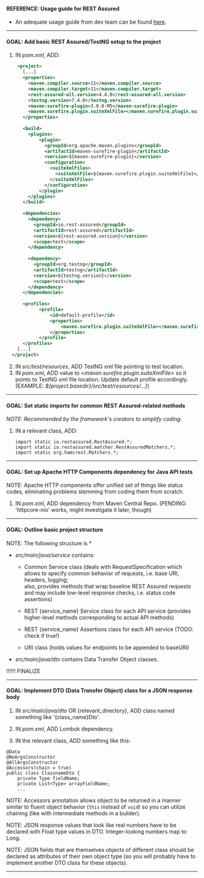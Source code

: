 #### REFERENCE: Usage guide for REST Assured

- An adequate usage guide from dev team can be found [here](https://github.com/rest-assured/rest-assured/wiki/Usage).
------------

#### GOAL: Add basic REST Assured/TestNG setup to the project

1. IN *pom.xml*, ADD:

```xml
    <project>
      [...]
      <properties>
        <maven.compiler.source>11</maven.compiler.source>
        <maven.compiler.target>11</maven.compiler.target>
        <rest-assured-all.version>4.4.0</rest-assured-all.version>
        <testng.version>7.4.0</testng.version>
        <maven-surefire-plugin>3.0.0-M5</maven-surefire-plugin>
        <maven.surefire.plugin.suiteXmlFile></maven.surefire.plugin.suiteXmlFile>
      </properties>
    
      <build>
        <plugins>
            <plugin>
              <groupId>org.apache.maven.plugins</groupId>
              <artifactId>maven-surefire-plugin</artifactId>
              <version>${maven-surefire-plugin}</version>
              <configuration>
                <suiteXmlFiles>
                  <suiteXmlFile>${maven.surefire.plugin.suiteXmlFile}</suiteXmlFile>
                </suiteXmlFiles>
              </configuration>
            </plugin>
        </plugins>
      </build>
    
      <dependencies>
        <dependency>
          <groupId>io.rest-assured</groupId>
          <artifactId>rest-assured</artifactId>
          <version>${rest-assured.version}</version>
          <scope>test</scope>
        </dependency>
    
        <dependency>
          <groupId>org.testng</groupId>
          <artifactId>testng</artifactId>
          <version>${testng.version}</version>
          <scope>test</scope>
        </dependency>
      </dependencies>
      
      <profiles>
            <profile>
                <id>default-profile</id>
                <properties>
                    <maven.surefire.plugin.suiteXmlFile></maven.surefire.plugin.suiteXmlFile>
                </properties>
            </profile>
      </profiles>
    [...]
  </project>
```

2. IN *src/test/resources*, ADD TestNG xml file pointing to test location.
3. IN *pom.xml*, ADD value to _<maven.surefire.plugin.suiteXmlFile>_ 
   so it points to TestNG xml file location. Update default profile accordingly.
   (EXAMPLE: _${project.basedir}/src/test/resources/...}_)
   
--------
#### GOAL: Set static imports for common REST Assured-related methods

*NOTE: Recommended by the framework's creators to simplify coding.*

1. IN a relevant class, ADD:
   ```
   import static io.restassured.RestAssured.*;
   import static io.restassured.matcher.RestAssuredMatchers.*;
   import static org.hamcrest.Matchers.*;
   ```
   
----------

#### GOAL: Set up Apache HTTP Components dependency for Java API tests

NOTE: Apache HTTP components offer unified set of things like status codes,
        eliminating problems stemming from coding them from scratch.
  
1. IN *pom.xml*, ADD dependency from Maven Central Repo. 
   (PENDING: 'httpcore-nio' works, might investigate it later, though)
   
----------

#### GOAL: Outline basic project structure

NOTE: The following structure is *

* *src/main/java/service* contains:
  - Common Service class 
    (deals with RequestSpecification which allows to
    specify common behavior of requests, i.e. base URI, headers, logging; <br>
    also, provides methods that wrap baseline REST Assured requests and
    may include low-level response checks, i.e. status code assertions)
    
  - REST {service_name} Service class for each API service 
    (provides higher-level methods corresponding to actual API methods)
    
  - REST {service_name} Assertions class for each API service (TODO: check if true!)
    
  - URI class (holds values for endpoints to be appended to baseURI)
    
* *src/main/java/dto* contains Data Transfer Object classes.
    
 !!!!!! FINALIZE

-----------

#### GOAL: Implement DTO (Data Transfer Object) class for a JSON response body

1. IN *src/main/java/dto* OR {relevant_directory}, ADD class named
   something like '{class_name}Dto'.
   
2. IN *pom.xml*, ADD Lombok dependency.

3. IN the relevant class, ADD something like this:

```
@Data
@NoArgsConstructor
@AllArgsConstructor
@Accessors(chain = true)
public class ClassnameDto {
	private Type fieldName;
	private List<Type> arrayFieldName;
	...
```

NOTE: Accessors annotation allows object to be returned in a manner similar
      to fluent object behavior (`this` instead of `void`) so you can utilize chaining 
      (like with intermediate methods in a builder).

NOTE: JSON response values that look like real numbers have to 
      be declared with Float type values in DTO. Integer-looking
      numbers map to Long.

NOTE: JSON fields that are themselves objects of different class
      should be declared as attributes of their own object type (so you
      will probably have to implement another DTO class for these objects).

------------
   


